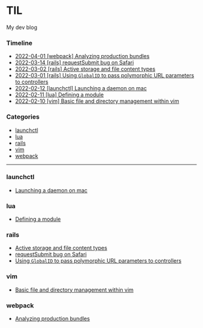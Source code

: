 # TIL

My dev blog

### Timeline

- [2022-04-01 [webpack] Analyzing production bundles](webpack/analyzing_production_bundles.md)
- [2022-03-14 [rails] requestSubmit bug on Safari](rails/request_submit_bug_on_safari.md)
- [2022-03-02 [rails] Active storage and file content types](rails/active_storage_and_content_types.md)
- [2022-03-01 [rails] Using `GlobalID` to pass polymorphic URL parameters to controllers](rails/using_global_id_to_pass_polymorphic_url_parameters_to_controllers.md)
- [2022-02-12 [launchctl] Launching a daemon on mac](launchctl/launching_a_daemon_on_mac.md)
- [2022-02-11 [lua] Defining a module](lua/defining_a_module.md)
- [2022-02-10 [vim] Basic file and directory management within vim](vim/basic_file_and_directory_management_within_vim.md)

### Categories

* [launchctl](#launchctl)
* [lua](#lua)
* [rails](#rails)
* [vim](#vim)
* [webpack](#webpack)

---

### launchctl

- [Launching a daemon on mac](launchctl/launching_a_daemon_on_mac.md)


### lua

- [Defining a module](lua/defining_a_module.md)


### rails

- [Active storage and file content types](rails/active_storage_and_content_types.md)
- [requestSubmit bug on Safari](rails/request_submit_bug_on_safari.md)
- [Using `GlobalID` to pass polymorphic URL parameters to controllers](rails/using_global_id_to_pass_polymorphic_url_parameters_to_controllers.md)


### vim

- [Basic file and directory management within vim](vim/basic_file_and_directory_management_within_vim.md)


### webpack

- [Analyzing production bundles](webpack/analyzing_production_bundles.md)

